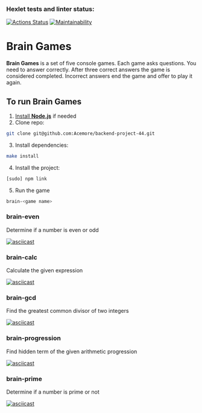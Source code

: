 ### Hexlet tests and linter status:
[![Actions Status](https://github.com/Acemore/backend-project-44/workflows/hexlet-check/badge.svg)](https://github.com/Acemore/backend-project-44/actions)
[![Maintainability](https://api.codeclimate.com/v1/badges/a65bf82031c963b06b2d/maintainability)](https://codeclimate.com/github/Acemore/backend-project-44/maintainability)

# Brain Games

**Brain Games** is a set of five console games. Each game asks questions. You need to answer correctly. After three correct answers the game is considered completed. Incorrect answers end the game and offer to play it again.

## To run Brain Games

1. [Install **Node.js**](https://ru.hexlet.io/courses/js-setup-environment/lessons/setup/theory_unit) if needed
2. Clone repo:

```bash
git clone git@github.com:Acemore/backend-project-44.git
```

3. Install dependencies:

```bash
make install
```

4. Install the project:

```bash
[sudo] npm link
```

5. Run the game

```bash
brain-<game name>
```

### brain-even

Determine if a number is even or odd

[![asciicast](https://asciinema.org/a/4FA7XaJoDlkdc8lAV1QTRk8KY.svg)](https://asciinema.org/a/4FA7XaJoDlkdc8lAV1QTRk8KY)

### brain-calc

Calculate the given expression

[![asciicast](https://asciinema.org/a/LW5ulstZDb2vBZ45u4g3J8FHL.svg)](https://asciinema.org/a/LW5ulstZDb2vBZ45u4g3J8FHL)

### brain-gcd

Find the greatest common divisor of two integers

[![asciicast](https://asciinema.org/a/alkD27H2Vim4FJaOCv918lqRJ.svg)](https://asciinema.org/a/alkD27H2Vim4FJaOCv918lqRJ)

### brain-progression

Find hidden term of the given arithmetic progression

[![asciicast](https://asciinema.org/a/7X9vcnGLHeKpOcliN82FW7USi.svg)](https://asciinema.org/a/7X9vcnGLHeKpOcliN82FW7USi)

### brain-prime

Determine if a number is prime or not

[![asciicast](https://asciinema.org/a/2kRN9pZrR7K8ZEXS3cP0ElzmW.svg)](https://asciinema.org/a/2kRN9pZrR7K8ZEXS3cP0ElzmW)
